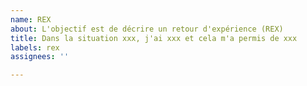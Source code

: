 ```yaml
---
name: REX
about: L'objectif est de décrire un retour d'expérience (REX)
title: Dans la situation xxx, j'ai xxx et cela m'a permis de xxx
labels: rex
assignees: ''

---
```




